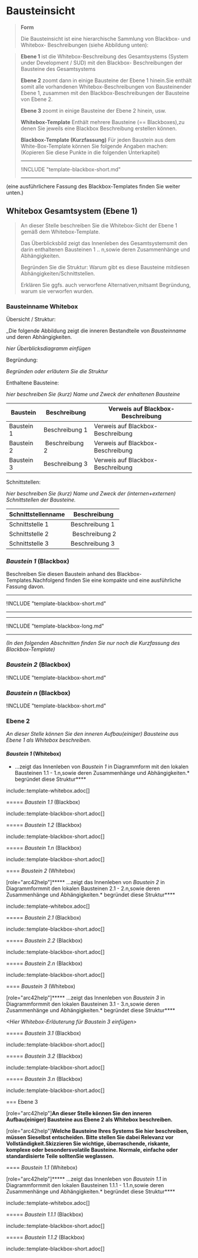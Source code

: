 # Bausteinsicht

> __Form__
> 
> Die Bausteinsicht ist eine hierarchische Sammlung von Blackbox- und Whitebox- Beschreibungen (siehe Abbildung unten):

> **Ebene 1** ist die Whitebox-Beschreibung des Gesamtsystems (System under Development / SUD) mit den Blackbox- Beschreibungen der Bausteine des Gesamtsystems
>
> **Ebene 2** zoomt dann in einige Bausteine der Ebene 1 hinein.Sie enthält somit alle vorhandenen Whitebox-Beschreibungen von Bausteinender Ebene 1, zusammen mit den Blackbox-Beschreibungen der Bausteine von Ebene 2.
>
> **Ebene 3** zoomt in einige Bausteine der Ebene 2 hinein, usw.
>
> __Whitebox-Template__
> Enthält mehrere Bausteine (== Blackboxes),zu denen Sie jeweils eine Blackbox Beschreibung erstellen können.
> 
> __Blackbox-Template (Kurzfassung)__
> Für jeden Baustein aus dem White-Box-Template können Sie folgende Angaben machen: (Kopieren Sie diese Punkte in die folgenden Unterkapitel)
> 
>
> -----
> 
> !INCLUDE "template-blackbox-short.md"
> 
> -----

(eine ausführlichere Fassung des Blackbox-Templates finden Sie weiter unten.)

## Whitebox Gesamtsystem (Ebene 1)

> An dieser Stelle beschreiben Sie die Whitebox-Sicht der Ebene 1 gemäß dem Whitebox-Template.
> 
> Das Überblicksbild zeigt das Innenleben des Gesamtsystemsmit den darin enthaltenen Bausteinen 1 .. n,sowie deren Zusammenhänge und Abhängigkeiten.
> 
> Begründen Sie die Struktur: Warum gibt es diese Bausteine mitdiesen Abhängigkeiten/Schnittstellen.
> 
> Erklären Sie ggfs. auch verworfene Alternativen,mitsamt Begründung, warum sie verworfen wurden.

### __Bausteinname__ Whitebox

Übersicht / Struktur:

_Die folgende Abbildung zeigt die inneren Bestandteile von _Bausteinname_
und deren Abhängigkeiten.

_hier Überblicksdiagramm einfügen_

Begründung:

_Begründen oder erläutern Sie die Struktur_

Enthaltene Bausteine:

_hier beschreiben Sie (kurz) Name und Zweck der enhaltenen Bausteine_


| Baustein | Beschreibung | Verweis auf Blackbox-Beschreibung |
| -------- | ------------ | --------------------------------- |
| Baustein 1 | Beschreibung 1 | Verweis auf Blackbox-Beschreibung |
| Baustein 2 | Beschreibung 2 | Verweis auf Blackbox-Beschreibung |
| Baustein 3 | Beschreibung 3 | Verweis auf Blackbox-Beschreibung |


Schnittstellen:

_hier beschreiben Sie (kurz) Name und Zweck der (internen+externen)
Schnittstellen der Bausteine._

| Schnittstellenname | Beschreibung |
| ------------------ | ------------ |
| Schnittstelle 1 | Beschreibung 1
| Schnittstelle 2 | Beschreibung 2
| Schnittstelle 3 | Beschreibung 3

### _Baustein 1_ (Blackbox)

Beschreiben Sie diesen Baustein anhand des Blackbox-Templates.Nachfolgend finden Sie eine kompakte und eine ausführliche Fassung davon.

----

!INCLUDE "template-blackbox-short.md"

----

----

!INCLUDE "template-blackbox-long.md"

----

*(In den folgenden Abschnitten finden Sie nur noch die Kurzfassung des Blackbox-Template)*

### _Baustein 2_ (Blackbox)

!INCLUDE "template-blackbox-short.md"

### _Baustein n_ (Blackbox)

!INCLUDE "template-blackbox-short.md"

### Ebene 2

*An dieser Stelle können Sie den inneren Aufbau(einiger) Bausteine aus Ebene 1 als Whitebox beschreiben.*

#### _Baustein 1_ (Whitebox)

* ...zeigt das Innenleben von _Baustein 1_ in Diagrammform mit den lokalen Bausteinen 1.1 - 1.n,sowie deren Zusammenhänge und Abhängigkeiten.* begründet diese Struktur****

include::template-whitebox.adoc[]

===== _Baustein 1.1_ (Blackbox)

include::template-blackbox-short.adoc[]

===== _Baustein 1.2_ (Blackbox)

include::template-blackbox-short.adoc[]

===== _Baustein 1.n_ (Blackbox)

include::template-blackbox-short.adoc[]

==== _Baustein 2_ (Whitebox)

[role="arc42help"]***** ...zeigt das Innenleben von _Baustein 2_ in Diagrammformmit den lokalen Bausteinen 2.1 - 2.n,sowie deren Zusammenhänge und Abhängigkeiten.* begründet diese Struktur****

include::template-whitebox.adoc[]

===== _Baustein 2.1_ (Blackbox)

include::template-blackbox-short.adoc[]

===== _Baustein 2.2_ (Blackbox)

include::template-blackbox-short.adoc[]

===== _Baustein 2.n_ (Blackbox)

include::template-blackbox-short.adoc[]

==== _Baustein 3_ (Whitebox)

[role="arc42help"]***** ...zeigt das Innenleben von _Baustein 3_ in Diagrammformmit den lokalen Bausteinen 3.1 - 3.n,sowie deren Zusammenhänge und Abhängigkeiten.* begründet diese Struktur****

_<Hier Whitebox-Erläuterung für Baustein 3 einfügen>_

===== _Baustein 3.1_ (Blackbox)

include::template-blackbox-short.adoc[]

===== _Baustein 3.2_ (Blackbox)

include::template-blackbox-short.adoc[]

===== _Baustein 3.n_ (Blackbox)

include::template-blackbox-short.adoc[]

=== Ebene 3

[role="arc42help"]****An dieser Stelle können Sie den inneren Aufbau(einiger) Bausteine aus Ebene 2 als Whitebox beschreiben.****

[role="arc42help"]****Welche Bausteine Ihres Systems Sie hier beschreiben, müssen Sieselbst entscheiden. Bitte stellen Sie dabei Relevanz vor Vollständigkeit.Skizzieren Sie wichtige, überraschende, riskante, komplexe oder besondersvolatile Bausteine. Normale, einfache oder standardisierte Teile solltenSie weglassen.****

==== _Baustein 1.1_ (Whitebox)

[role="arc42help"]***** ...zeigt das Innenleben von _Baustein 1.1_ in Diagrammformmit den lokalen Bausteinen 1.1.1 - 1.1.n,sowie deren Zusammenhänge und Abhängigkeiten.* begründet diese Struktur****

include::template-whitebox.adoc[]

===== _Baustein 1.1.1_ (Blackbox)

include::template-blackbox-short.adoc[]

===== _Baustein 1.1.2_ (Blackbox)

include::template-blackbox-short.adoc[]
